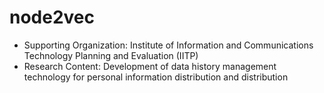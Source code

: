 # node2vec

- Supporting Organization: Institute of Information and Communications Technology Planning and Evaluation (IITP)
- Research Content: Development of data history management technology for personal information distribution and distribution
